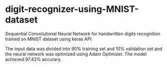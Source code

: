 # digit-recognizer-using-MNIST-dataset
Sequential Convolutional Neural Network for handwritten digits recognition trained on MNIST dataset using keras API.

The input data was divided into 90% training set and 10% validation set and the neural network was optimized using Adam Optimizer. The model achieved 97.43% accurary.

